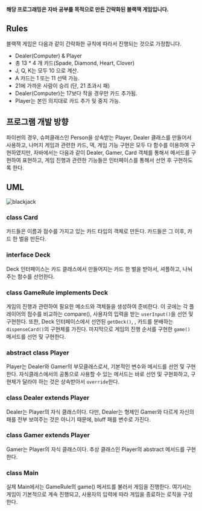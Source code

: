
#### 해당 프로그래밍은 자바 공부를 목적으로 만든 간략화된 블랙잭 게임입니다.

## Rules

블랙잭 게임은 다음과 같이 간략화한 규칙에 따라서 진행되는 것으로 가정합니다.

 - Dealer(Computer) & Player
 - 총 13 * 4 개 카드(Spade, Diamond, Heart, Clover)
 - J, Q, K는 모두 10 으로 계산.
 - A 카드는 1 또는 11 선택 가능.
 - 21에 가까운 사람이 승리 (단, 21 초과시 패)
 - Dealer(Computer)는 17보다 작을 경우만 카드 추가됨.
 - Player는 본인 의지대로 카드 추가 및 중지 가능.


## 프로그램 개발 방향

파이썬의 경우, 슈퍼클래스인 Person을 상속받는 Player, Dealer 클래스를 만들어서 사용하고, 나머지 게임과 관련한 카드, 덱, 게임 기능 구현은 모두 다 함수를 이용하여 구현하였지만, 자바에서는 다음과 같이 Dealer, Gamer, Card 객체를 통해서 메서드를 구현하여 표현하고, 게임 진행과 관련한 기능들은 인터페이스를 통해서 선언 후 구현하도록 한다.

## UML
![blackjack](https://github.com/Gouwon/GW_Study/blob/master/BlackJack/java/blackjack.png?raw=true)

### class Card
카드들은 이름과 점수를 가지고 있는 카드 타입의 객체로 만든다.
카드들은 그 이후, 카드 한 벌을 만든다.

### interface Deck
Deck 인터페이스는 카드 클래스에서 만들어지는 카드 한 벌을 받아서, 셔플하고, 나눠주는 함수를 선언한다.

### class GameRule implements Deck
게임의 진행과 관련하여 필요한 메소드와 객체들을 생성하여 준비한다.
이 곳에는 각 플레이어의 점수를 비교하는 compare(), 사용자의 입력을 받는 ```userInput()```을 선언 및 구현한다.
또한, Deck 인터페이스에서 선언된 ```getDeck()```, , 카드를 분배하는 ```dispenseCard()```의 구현체를 가진다.
마지막으로 게임의 진행 순서를 구현한 ```game()``` 메서드를 선언 및 구현한다.

### abstract class Player
Player는 Dealer와 Gamer의 부모클래스로서, 기본적인 변수와 메서드를 선언 및 구현한다.
자식클래스에서의 공통으로 사용할 수 있는 메서드는 바로 선언 및 구현화하고, 구현체가 달라야 하는 것은 상속받아서 ```override```한다.

### class Dealer extends Player
Dealer는 Player의 자식 클래스이다. 
다만, Dealer는 형제인 Gamer와 다르게 자신의 패를 전부 보여주는 것은 아니기 때문에, bluff 패를 변수로 가진다.

### class Gamer extends Player
Gamer는 Player의 자식 클래스이다. 
추상 클래스인 Player의 abstract 메서드를 구현한다.

### class Main
실제 Main에서는 GameRule의 game() 메서드를 불러서 게임을 진행한다.
여기서는 게임이 기본적으로 계속 진행되고, 사용자의 입력에 따라 게임을 종료하는 로직을 구성한다.
